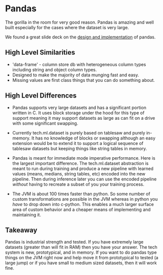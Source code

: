 # Pandas

The gorilla in the room for very good reason.  Pandas is amazing and well built especially for the cases where
the dataset is very large.

We found a great slide deck on the 
[design and implementation](http://www.jeffreytratner.com/slides/pandas-under-the-hood-pydata-seattle-2015.pdf) 
of pandas.


## High Level Similarities

* 'data-frame' - column store db with heterogeneous column types including string and
  object column types.
* Designed to make the majority of data munging fast and easy.
* Missing values are first class things that you can do something about.


## High Level Differences

* Pandas supports very large datasets and has a significant portion written in C.  It
uses block storage under the hood for this type of support meaning it may support
datasets as large as can fit on a drive with some significant swapping.

* Currently tech.ml.dataset is purely based on tablesaw and purely in-memory.  It has no
knowledge of blocks or swapping although an easy extension would be to extend it to
support a logical sequence of tablesaw datasets but keeping things like string tables in
memory.

* Pandas is meant for immediate mode imperative performance.  Here is the largest
important difference.  The tech.ml.dataset abstraction is meant to run during training
and produce a new pipeline with learned values (means, medians, string tables, etc)
encoded into the new pipeline.  Then during inference later you can use the encoded
pipeline *without* having to recreate a subset of you your training process.

* The JVM is about 100 times faster than python.  So some number of custom
transformations are possible in the JVM whereas in python you *have* to drop down into
c-python.  This enables a much larger surface area of custom behavior and a cheaper
means of implementing and maintaining it.


## Takeaway

Pandas is industrial strength and tested.  If you have extremely large datasets (greater
than will fit in RAM) then you have your answer.  The tech system is new, prototypical,
and in memory.  If you want to do pandas type things on the JVM right now and help move
it from prototypical to tested (a large jump) or if you have small to medium sized
datasets, then it will work fine.
